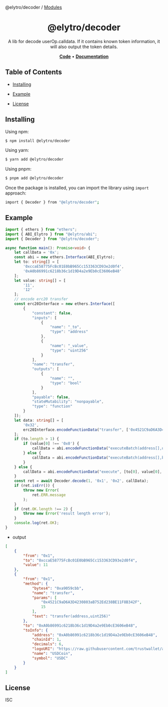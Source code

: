 @elytro/decoder / [Modules](modules.md)

<h1 align="center">
   <b>
        @elytro/decoder
    </b>
</h1>

<p align="center">
A lib for decode userOp.calldata. If it contains known token information, it will also output the token details.
</p>

<p align="center">
    <a href="https://github.com/SoulWallet/elytro-wallet-lib/tree/develop/packages/decoder"><b>Code</b></a> •
    <a href="https://github.com/SoulWallet/elytro-wallet-lib/blob/develop/packages/decoder/docs/modules.md"><b>Documentation</b></a>
</p>

## Table of Contents

  - [Installing](#installing)
    
  - [Example](#example)

  - [License](#license)

## Installing

Using npm:

```bash
$ npm install @elytro/decoder
```

Using yarn:

```bash
$ yarn add @elytro/decoder
```

Using pnpm:

```bash
$ pnpm add @elytro/decoder
```

Once the package is installed, you can import the library using `import` approach:

```bash
import { Decoder } from "@elytro/decoder";
```

## Example

```typescript
import { ethers } from "ethers";
import { ABI_Elytro } from "@elytro/abi";
import { Decoder } from "@elytro/decoder";

async function main(): Promise<void> {
    let callData = '0x';
    const abi = new ethers.Interface(ABI_Elytro);
    let to: string[] = [
        '0xccaE58775FcBc01E0bB965Cc153363CD93e2d0f4',
        '0xA0b86991c6218b36c1d19D4a2e9Eb0cE3606eB48'
    ];
    let value: string[] = [
        '11',
        '12'
    ];
    // encode erc20 transfer
    const erc20Interface = new ethers.Interface([
        {
            "constant": false,
            "inputs": [
                {
                    "name": "_to",
                    "type": "address"
                },
                {
                    "name": "_value",
                    "type": "uint256"
                }
            ],
            "name": "transfer",
            "outputs": [
                {
                    "name": "",
                    "type": "bool"
                }
            ],
            "payable": false,
            "stateMutability": "nonpayable",
            "type": "function"
        }
    ]);
    let data: string[] = [
        '0x32',
        erc20Interface.encodeFunctionData("transfer", ['0x4521C9aD6A3D4230803aB752Ed238BE11F8B342F', '0xf'])
    ];
    if (to.length > 1) {
        if (value[0] !== '0x0') {
            callData = abi.encodeFunctionData("executeBatch(address[],uint256[],bytes[])", [to, value, data]);
        } else {
            callData = abi.encodeFunctionData("executeBatch(address[],bytes[])", [to, data]);
        }
    } else {
        callData = abi.encodeFunctionData("execute", [to[0], value[0], data[0]]);
    }
    const ret = await Decoder.decode(1, '0x1', '0x2', callData);
    if (ret.isErr()) {
        throw new Error(
            ret.ERR.message
        );
    }
    if (ret.OK.length !== 2) {
        throw new Error('result length error');
    }
    console.log(ret.OK);
}
```

- output
```json
[
    {
        "from": "0x1",
        "to": "0xccaE58775FcBc01E0bB965Cc153363CD93e2d0f4",
        "value": 11
    },
    {
        "from": "0x1",
        "method": {
            "bytes4": "0xa9059cbb",
            "name": "transfer",
            "params": [
                "0x4521C9aD6A3D4230803aB752Ed238BE11F8B342F",
                15
            ],
            "text": "transfer(address,uint256)"
        },
        "to": "0xA0b86991c6218b36c1d19D4a2e9Eb0cE3606eB48",
        "toInfo": {
            "address": "0xA0b86991c6218b36c1d19D4a2e9Eb0cE3606eB48",
            "chainId": 1,
            "decimals": 6,
            "logoURI": "https://raw.githubusercontent.com/trustwallet/assets/master/blockchains/ethereum/assets/0xA0b86991c6218b36c1d19D4a2e9Eb0cE3606eB48/logo.png",
            "name": "USDCoin",
            "symbol": "USDC"
        }
    }
]
```

## License

ISC
